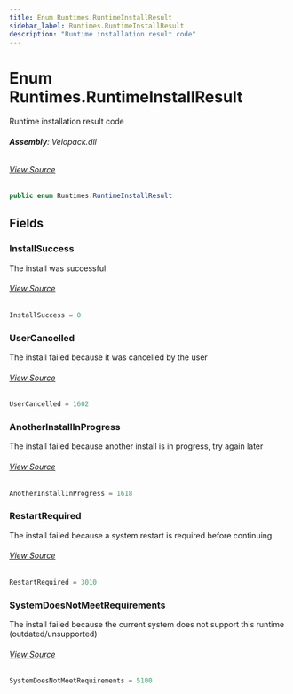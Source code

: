 ```yaml
---
title: Enum Runtimes.RuntimeInstallResult
sidebar_label: Runtimes.RuntimeInstallResult
description: "Runtime installation result code"
---
```

# Enum Runtimes.RuntimeInstallResult
Runtime installation result code

###### **Assembly**: Velopack.dll
###### [View Source](https://github.com/velopack/velopack.git/blob/master/src/Velopack/Windows/RuntimeInfo.cs#L31)
```csharp title="Declaration"
public enum Runtimes.RuntimeInstallResult
```
## Fields
### InstallSuccess
The install was successful
###### [View Source](https://github.com/velopack/velopack.git/blob/master/src/Velopack/Windows/RuntimeInfo.cs#L34)
```csharp title="Declaration"
InstallSuccess = 0
```
### UserCancelled
The install failed because it was cancelled by the user
###### [View Source](https://github.com/velopack/velopack.git/blob/master/src/Velopack/Windows/RuntimeInfo.cs#L36)
```csharp title="Declaration"
UserCancelled = 1602
```
### AnotherInstallInProgress
The install failed because another install is in progress, try again later
###### [View Source](https://github.com/velopack/velopack.git/blob/master/src/Velopack/Windows/RuntimeInfo.cs#L38)
```csharp title="Declaration"
AnotherInstallInProgress = 1618
```
### RestartRequired
The install failed because a system restart is required before continuing
###### [View Source](https://github.com/velopack/velopack.git/blob/master/src/Velopack/Windows/RuntimeInfo.cs#L40)
```csharp title="Declaration"
RestartRequired = 3010
```
### SystemDoesNotMeetRequirements
The install failed because the current system does not support this runtime (outdated/unsupported)
###### [View Source](https://github.com/velopack/velopack.git/blob/master/src/Velopack/Windows/RuntimeInfo.cs#L42)
```csharp title="Declaration"
SystemDoesNotMeetRequirements = 5100
```
